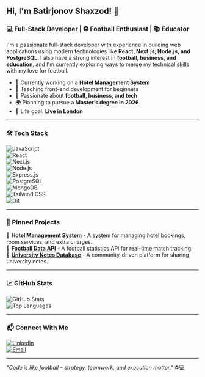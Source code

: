 ## Hi, I'm Batirjonov Shaxzod! 👋  
### 💻 Full-Stack Developer | ⚽ Football Enthusiast | 📚 Educator   

I'm a passionate full-stack developer with experience in building web applications using modern technologies like **React, Next.js, Node.js, and PostgreSQL**. I also have a strong interest in **football, business, and education**, and I'm currently exploring ways to merge my technical skills with my love for football. 

- 🔭 Currently working on a **Hotel Management System**
- 🏫 Teaching front-end development for beginners
- 🎯 Passionate about **football, business, and tech**
- 🌍 Planning to pursue a **Master’s degree in 2026**
- 📍 Life goal: **Live in London**

---

### 🛠 Tech Stack  
![JavaScript](https://img.shields.io/badge/-JavaScript-F7DF1E?style=flat&logo=javascript&logoColor=black)  
![React](https://img.shields.io/badge/-React-61DAFB?style=flat&logo=react&logoColor=black)  
![Next.js](https://img.shields.io/badge/-Next.js-000000?style=flat&logo=next.js&logoColor=white)  
![Node.js](https://img.shields.io/badge/-Node.js-339933?style=flat&logo=node.js&logoColor=white)  
![Express.js](https://img.shields.io/badge/-Express.js-000000?style=flat&logo=express&logoColor=white)  
![PostgreSQL](https://img.shields.io/badge/-PostgreSQL-336791?style=flat&logo=postgresql&logoColor=white)  
![MongoDB](https://img.shields.io/badge/-MongoDB-47A248?style=flat&logo=mongodb&logoColor=white)  
![Tailwind CSS](https://img.shields.io/badge/-Tailwind_CSS-38B2AC?style=flat&logo=tailwind-css&logoColor=white)  
![Git](https://img.shields.io/badge/-Git-F05032?style=flat&logo=git&logoColor=white)  

---

### 📌 Pinned Projects  
🔹 [**Hotel Management System**](https://github.com/yourusername/hotel-management) - A system for managing hotel bookings, room services, and extra charges.  
🔹 [**Football Data API**](https://github.com/yourusername/football-api) - A football statistics API for real-time match tracking.  
🔹 [**University Notes Database**](https://github.com/yourusername/university-notes) - A community-driven platform for sharing university notes.  

---

### 📈 GitHub Stats  
![GitHub Stats](https://github-readme-stats.vercel.app/api?username=yourusername&show_icons=true&theme=radical)  
![Top Languages](https://github-readme-stats.vercel.app/api/top-langs/?username=yourusername&layout=compact&theme=radical)  

---

### 📬 Connect With Me  
[![LinkedIn](https://img.shields.io/badge/-LinkedIn-0A66C2?style=flat&logo=linkedin&logoColor=white)](https://linkedin.com/in/yourusername)  
[![Email](https://img.shields.io/badge/-Email-D14836?style=flat&logo=gmail&logoColor=white)](mailto:your-email@gmail.com)  

---

_"Code is like football – strategy, teamwork, and execution matter."_ ⚽💻
